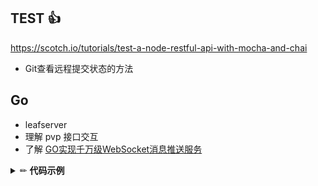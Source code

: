 ## TEST :thumbsup:
https://scotch.io/tutorials/test-a-node-restful-api-with-mocha-and-chai

- Git查看远程提交状态的方法

## Go
- leafserver
- 理解 pvp 接口交互
- 了解 [GO实现千万级WebSocket消息推送服务](https://www.imooc.com/learn/1025)


<details>
<summary>✏ <b>代码示例</b></summary>
```js
  describe("Customer classifier", () => {
  test("When customer spent more than 500$, should be classified as premium", () => {
    //Arrange
    const customerToClassify = { spent: 505, joined: new Date(), id: 1 };
    const DBStub = sinon.stub(dataAccess, "getCustomer").reply({ id: 1, classification: "regular" });

    //Act
    const receivedClassification = customerClassifier.classifyCustomer(customerToClassify);

    //Assert
    expect(receivedClassification).toMatch("premium");
  });
});
```
</details>
